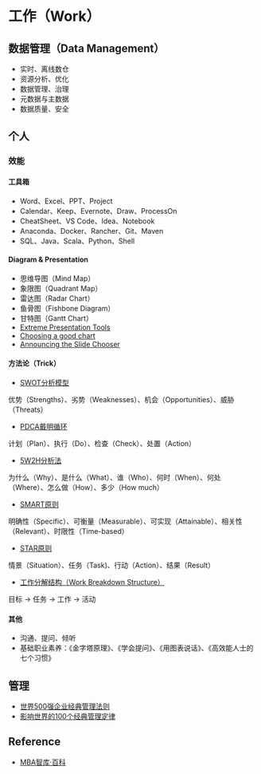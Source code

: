 # 工作（Work）

## 数据管理（Data Management）

- 实时、离线数仓
- 资源分析、优化
- 数据管理、治理
- 元数据与主数据
- 数据质量、安全

## 个人

### 效能

#### 工具箱

- Word、Excel、PPT、Project
- Calendar、Keep、Evernote、Draw、ProcessOn
- CheatSheet、VS Code、Idea、Notebook
- Anaconda、Docker、Rancher、Git、Maven
- SQL、Java、Scala、Python、Shell

#### Diagram & Presentation

- 思维导图（Mind Map）
- 象限图（Quadrant Map）
- 雷达图（Radar Chart）
- 鱼骨图（Fishbone Diagram）
- 甘特图（Gantt Chart）
- [Extreme Presentation Tools](https://extremepresentation.typepad.com/blog/tools.html)
- [Choosing a good chart](https://extremepresentation.typepad.com/blog/2006/09/choosing_a_good.html)
- [Announcing the Slide Chooser](https://extremepresentation.typepad.com/blog/2015/01/announcing-the-slide-chooser.html)

#### 方法论（Trick）

- [SWOT分析模型](https://wiki.mbalib.com/wiki/SWOT)

优势（Strengths）、劣势（Weaknesses）、机会（Opportunities）、威胁（Threats）

- [PDCA戴明循环](https://wiki.mbalib.com/wiki/PDCA)

计划（Plan）、执行（Do）、检查（Check）、处置（Action）

- [5W2H分析法](https://wiki.mbalib.com/wiki/5W2H)

为什么（Why）、是什么（What）、谁（Who）、何时（When）、何处（Where）、怎么做（How）、多少（How much）

- [SMART原则](https://wiki.mbalib.com/wiki/SMART%E5%8E%9F%E5%88%99)

明确性（Specific）、可衡量（Measurable）、可实现（Attainable）、相关性（Relevant）、时限性（Time-based）

- [STAR原则](https://wiki.mbalib.com/wiki/STAR%E5%8E%9F%E5%88%99)

情景（Situation）、任务（Task)、行动（Action）、结果（Result）

- [工作分解结构（Work Breakdown Structure）](https://wiki.mbalib.com/wiki/WBS)

目标 → 任务 → 工作 → 活动

#### 其他

- 沟通、提问、倾听
- 基础职业素养：《金字塔原理》、《学会提问》、《用图表说话》、《高效能人士的七个习惯》

## 管理

- [世界500强企业经典管理法则](https://wiki.mbalib.com/wiki/%E4%B8%96%E7%95%8C500%E5%BC%BA%E4%BC%81%E4%B8%9A%E7%BB%8F%E5%85%B8%E7%AE%A1%E7%90%86%E6%B3%95%E5%88%99)
- [影响世界的100个经典管理定律](https://wiki.mbalib.com/wiki/%E5%BD%B1%E5%93%8D%E4%B8%96%E7%95%8C%E7%9A%84100%E4%B8%AA%E7%BB%8F%E5%85%B8%E7%AE%A1%E7%90%86%E5%AE%9A%E5%BE%8B)

## Reference

* [MBA智库·百科](https://wiki.mbalib.com)